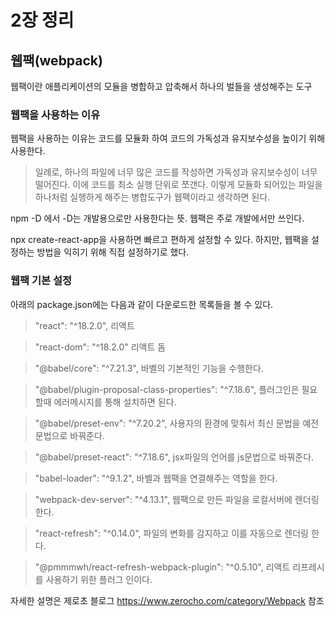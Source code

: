 # 2장 정리

## 웹팩(webpack)
웹팩이란 애플리케이션의 모듈을 병합하고 압축해서 하나의 벌들을 생성해주는 도구

### 웹팩을 사용하는 이유
웹팩을 사용하는 이유는 코드를 모듈화 하여 코드의 가독성과 유지보수성을 높이기 위해 사용한다.

>일례로, 하나의 파일에 너무 많은 코드를 작성하면 가독성과 유지보수성이 너무 떨어진다. 이에 코드를 최소 실행 단위로 쪼갠다. 이렇게 모듈화 되어있는 파일을 하나처럼 실행하게 해주는 병합도구가 웹팩이라고 생각하면 된다.

npm -D 에서 -D는 개발용으로만 사용한다는 뜻. 웹팩은 주로 개발에서만 쓰인다.

npx create-react-app을 사용하면 빠르고 편하게 설정할 수 있다. 하지만, 웹팩을 설정하는 방법을 익히기 위해 직접 설정하기로 했다.

### 웹팩 기본 설정
아래의 package.json에는 다음과 같이 다운로드한 목록들을 볼 수 있다.

>"react": "^18.2.0",
리액트

>"react-dom": "^18.2.0"
리액트 돔

>"@babel/core": "^7.21.3", 
바벨의 기본적인 기능을 수행한다.

>"@babel/plugin-proposal-class-properties": "^7.18.6",
플러그인은 필요할때 에러메시지를 통해 설치하면 된다.

>"@babel/preset-env": "^7.20.2",
사용자의 환경에 맞춰서 최신 문법을 예전 문법으로 바꿔준다.

>"@babel/preset-react": "^7.18.6",
jsx파일의 언어를 js문법으로 바꿔준다.

>"babel-loader": "^9.1.2",
바벨과 웹팩을 연결해주는 역할을 한다.

>"webpack-dev-server": "^4.13.1",
웹팩으로 만든 파일을 로컬서버에 렌더링 한다.

>"react-refresh": "^0.14.0",
파일의 변화를 감지하고 이를 자동으로 렌더링 한다.

>"@pmmmwh/react-refresh-webpack-plugin": "^0.5.10",
리액트 리프레시를 사용하기 위한 플러그 인이다.

자세한 설명은 제로초 블로그 https://www.zerocho.com/category/Webpack 참조